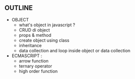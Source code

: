 ## OUTLINE
- OBJECT
    - what's object in javascript ?
    - CRUD di object
    - props & method
    - create object using class
    - inheritance
    - data collection and loop inside object or data collection
- ECMASCRIPT :
    - arrow function
    - ternary operator
    - high order function
